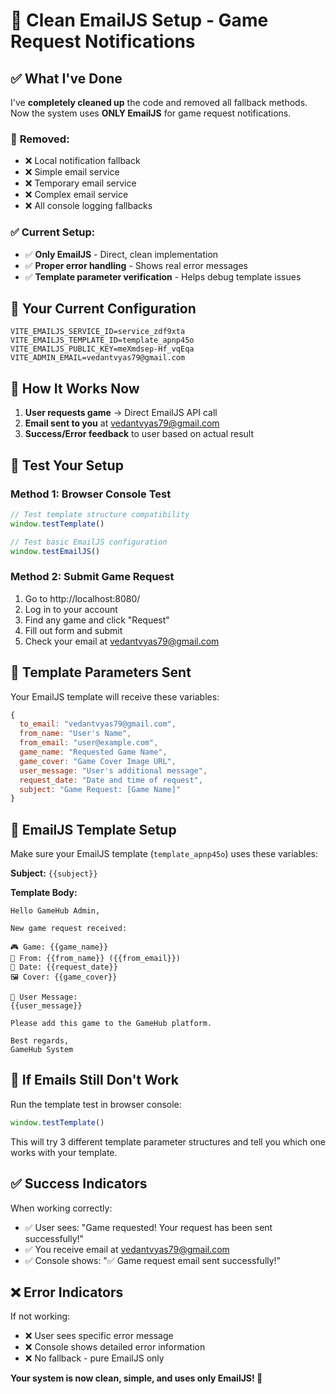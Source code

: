 # 🎯 Clean EmailJS Setup - Game Request Notifications

## ✅ What I've Done

I've **completely cleaned up** the code and removed all fallback methods. Now the system uses **ONLY EmailJS** for game request notifications.

### 🧹 **Removed:**
- ❌ Local notification fallback
- ❌ Simple email service 
- ❌ Temporary email service
- ❌ Complex email service
- ❌ All console logging fallbacks

### ✅ **Current Setup:**
- ✅ **Only EmailJS** - Direct, clean implementation
- ✅ **Proper error handling** - Shows real error messages
- ✅ **Template parameter verification** - Helps debug template issues

## 🔧 **Your Current Configuration**

```env
VITE_EMAILJS_SERVICE_ID=service_zdf9xta
VITE_EMAILJS_TEMPLATE_ID=template_apnp45o  
VITE_EMAILJS_PUBLIC_KEY=meXmdsep-Hf_vqEqa
VITE_ADMIN_EMAIL=vedantvyas79@gmail.com
```

## 📧 **How It Works Now**

1. **User requests game** → Direct EmailJS API call
2. **Email sent to you** at vedantvyas79@gmail.com
3. **Success/Error feedback** to user based on actual result

## 🧪 **Test Your Setup**

### **Method 1: Browser Console Test**
```javascript
// Test template structure compatibility
window.testTemplate()

// Test basic EmailJS configuration  
window.testEmailJS()
```

### **Method 2: Submit Game Request**
1. Go to http://localhost:8080/
2. Log in to your account
3. Find any game and click "Request"
4. Fill out form and submit
5. Check your email at vedantvyas79@gmail.com

## 📝 **Template Parameters Sent**

Your EmailJS template will receive these variables:
```javascript
{
  to_email: "vedantvyas79@gmail.com",
  from_name: "User's Name", 
  from_email: "user@example.com",
  game_name: "Requested Game Name",
  game_cover: "Game Cover Image URL",
  user_message: "User's additional message",
  request_date: "Date and time of request",
  subject: "Game Request: [Game Name]"
}
```

## 🔧 **EmailJS Template Setup**

Make sure your EmailJS template (`template_apnp45o`) uses these variables:

**Subject:** `{{subject}}`

**Template Body:**
```
Hello GameHub Admin,

New game request received:

🎮 Game: {{game_name}}
👤 From: {{from_name}} ({{from_email}})
📅 Date: {{request_date}}
🖼️ Cover: {{game_cover}}

📝 User Message:
{{user_message}}

Please add this game to the GameHub platform.

Best regards,
GameHub System
```

## 🚨 **If Emails Still Don't Work**

Run the template test in browser console:
```javascript
window.testTemplate()
```

This will try 3 different template parameter structures and tell you which one works with your template.

## ✅ **Success Indicators**

When working correctly:
- ✅ User sees: "Game requested! Your request has been sent successfully!"
- ✅ You receive email at vedantvyas79@gmail.com
- ✅ Console shows: "✅ Game request email sent successfully!"

## ❌ **Error Indicators** 

If not working:
- ❌ User sees specific error message
- ❌ Console shows detailed error information
- ❌ No fallback - pure EmailJS only

**Your system is now clean, simple, and uses only EmailJS! 🎉**
